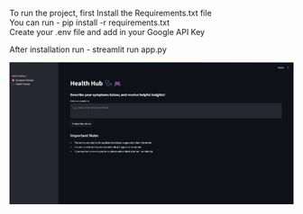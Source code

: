 To run the project, first Install the Requirements.txt file <br>
You can run - pip install -r requirements.txt <br>
Create your .env file and add in your Google API Key <br>

After installation run - streamlit run app.py <br>

![Screenshot](IMAGES/1..png)

